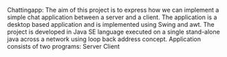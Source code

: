 Chattingapp:
The aim of this project is to express how we can implement a simple chat application
between a server and a client. The application is a desktop based application and is
implemented using Swing and awt. The project is developed in Java SE language
executed on a single stand-alone java across a network using loop back address
concept.
Application consists of two programs:
Server
Client
